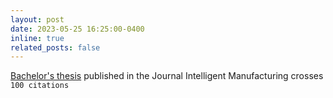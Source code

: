 ```yaml
---
layout: post
date: 2023-05-25 16:25:00-0400
inline: true
related_posts: false
---
```


[Bachelor's thesis](https://link.springer.com/article/10.1007/s10845-020-01710-x) published in the Journal Intelligent Manufacturing crosses `100 citations`